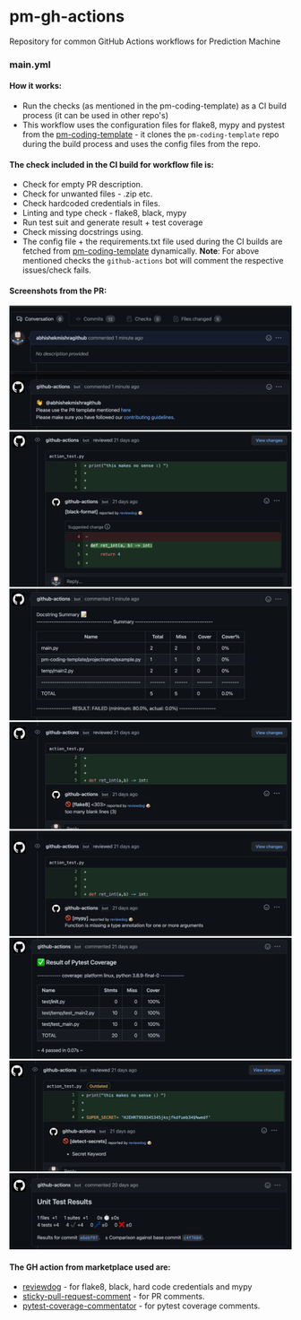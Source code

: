 # pm-gh-actions
Repository for common GitHub Actions workflows for Prediction Machine

### main.yml

#### How it works:

-  Run the checks (as mentioned in the pm-coding-template) as a CI build process (it can be used in other repo's)
-  This workflow uses the configuration files for flake8, mypy and pystest from the [pm-coding-template](https://github.com/predictionmachine/pm-coding-template) - it clones the `pm-coding-template` repo during the build process and uses the config files from the repo.

#### The check included in the CI build for workflow file is:
   - Check for empty PR description.
   - Check for unwanted files - .zip etc.
   - Check hardcoded credentials in files.
   - Linting and type check - flake8, black, mypy
   - Run test suit and generate result + test coverage
   - Check missing docstrings using.
   - The config file + the requirements.txt file used during the CI builds are fetched from [pm-coding-template](https://github.com/predictionmachine/pm-coding-template/) dynamically.
**Note**: For above mentioned checks the `github-actions` bot will comment the respective issues/check fails.

#### Screenshots from the PR:

![empty-pr](docs/screenshots/empty-pr-comment.png?raw=true "Empty PR comment")
![Alt text](docs/screenshots/black-report.png?raw=true "black")
![Alt text](docs/screenshots/docstring-report.png?raw=true "docstring")
![Alt text](docs/screenshots/flake8-report.png?raw=true "flake8")
![Alt text](docs/screenshots/mypy-report.png?raw=true "mypy")
![Alt text](docs/screenshots/pytest-coverage-report.png?raw=true "pytest-cov")
![Alt text](docs/screenshots/secrets_report.png?raw=true "secret-report")
![Alt text](docs/screenshots/unit-test-res.png?raw=true "unit-test")

#### The GH action from marketplace used are:
- [reviewdog](https://github.com/reviewdog) - for flake8, black, hard code credentials and mypy
- [sticky-pull-request-comment](https://github.com/marocchino/sticky-pull-request-comment) - for PR comments.
- [pytest-coverage-commentator](coroo/pytest-coverage-commentator) - for pytest coverage comments.
